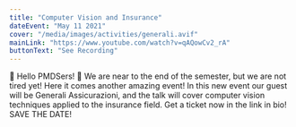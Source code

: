 ```yaml
---
title: "Computer Vision and Insurance"
dateEvent: "May 11 2021"
cover: "/media/images/activities/generali.avif"
mainLink: "https://www.youtube.com/watch?v=qAQowCv2_rA"
buttonText: "See Recording"
---
```


📢 Hello PMDSers! 📢 We are near to the end of the semester, but we are not tired yet! Here it comes another amazing event! In this new event our guest will be Generali Assicurazioni, and the talk will cover computer vision techniques applied to the insurance field. Get a ticket now in the link in bio! SAVE THE DATE!
